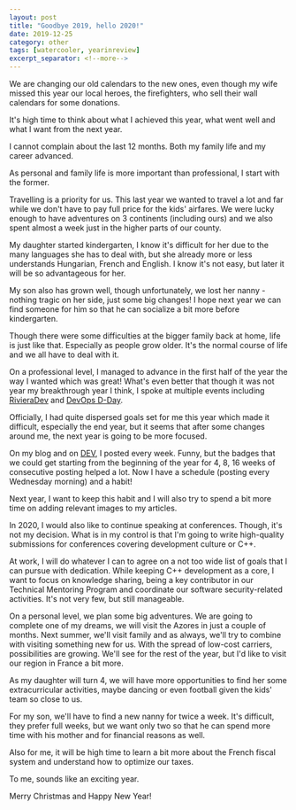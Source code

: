 ```yaml
---
layout: post
title: "Goodbye 2019, hello 2020!"
date: 2019-12-25
category: other
tags: [watercooler, yearinreview]
excerpt_separator: <!--more-->
---
```

We are changing our old calendars to the new ones, even though my wife missed this year our local heroes, the firefighters, who sell their wall calendars for some donations.
<!--more-->

It's high time to think about what I achieved this year, what went well and what I want from the next year.

I cannot complain about the last 12 months. Both my family life and my career advanced.

As personal and family life is more important than professional, I start with the former.

Travelling is a priority for us. This last year we wanted to travel a lot and far while we don't have to pay full price for the kids' airfares. We were lucky enough to have adventures on 3 continents (including ours) and we also spent almost a week just in the higher parts of our county.

My daughter started kindergarten, I know it's difficult for her due to the many languages she has to deal with, but she already more or less understands Hungarian, French and English. I know it's not easy, but later it will be so advantageous for her.

My son also has grown well, though unfortunately, we lost her nanny - nothing tragic on her side, just some big changes! I hope next year we can find someone for him so that he can socialize a bit more before kindergarten.

Though there were some difficulties at the bigger family back at home, life is just like that. Especially as people grow older. It's the normal course of life and we all have to deal with it.

On a professional level, I managed to advance in the first half of the year the way I wanted which was great! What's even better that though it was not year my breakthrough year I think, I spoke at multiple events including [RivieraDev](http://sandordargo.com/blog/2019/07/16/riviera-dev-2019) and [DevOps D-Day](https://devopsdday2019.sched.com/).

Officially, I had quite dispersed goals set for me this year which made it difficult, especially the end year, but it seems that after some changes around me, the next year is going to be more focused. 

On my blog and on [DEV](http://sandordargo.com/blog/2019/11/20/two-years-on-dev), I posted every week. Funny, but the badges that we could get starting from the beginning of the year for 4, 8, 16 weeks of consecutive posting helped a lot. Now I have a schedule (posting every Wednesday morning) and a habit!

Next year, I want to keep this habit and I will also try to spend a bit more time on adding relevant images to my articles.

In 2020, I would also like to continue speaking at conferences. Though, it's not my decision. What is in my control is that I'm going to write high-quality submissions for conferences covering development culture or C++.

At work, I will do whatever I can to agree on a not too wide list of goals that I can pursue with dedication. While keeping C++ development as a core, I want to focus on knowledge sharing, being a key contributor in our Technical Mentoring Program and coordinate our software security-related activities. It's not very few, but still manageable.

On a personal level, we plan some big adventures. We are going to complete one of my dreams, we will visit the Azores in just a couple of months. Next summer, we'll visit family and as always, we'll try to combine with visiting something new for us. With the spread of low-cost carriers, possibilities are growing. We'll see for the rest of the year, but I'd like to visit our region in France a bit more.

As my daughter will turn 4, we will have more opportunities to find her some extracurricular activities, maybe dancing or even football given the kids' team so close to us.

For my son, we'll have to find a new nanny for twice a week. It's difficult, they prefer full weeks, but we want only two so that he can spend more time with his mother and for financial reasons as well. 

Also for me, it will be high time to learn a bit more about the French fiscal system and understand how to optimize our taxes.

To me, sounds like an exciting year.

Merry Christmas and Happy New Year!